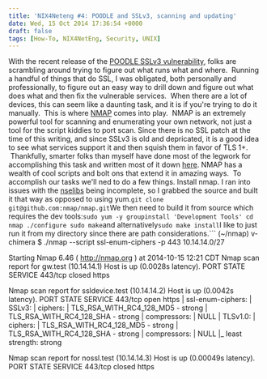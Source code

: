 ```yaml
---
title: 'NIX4Neteng #4: POODLE and SSLv3, scanning and updating'
date: Wed, 15 Oct 2014 17:36:54 +0000
draft: false
tags: [How-To, NIX4NetEng, Security, UNIX]
---
```


With the recent release of the [POODLE SSLv3 vulnerability](https://www.openssl.org/~bodo/ssl-poodle.pdf), folks are scrambling around trying to figure out what runs what and where.  Running a handful of things that do SSL, I was obligated, both personally and professionally, to figure out an easy way to drill down and figure out what does what and then fix the vulnerable services.  When there are a lot of devices, this can seem like a daunting task, and it is if you're trying to do it manually.  This is where [NMAP](http://nmap.org/) comes into play.  NMAP is an extremely powerful tool for scanning and enumerating your own network, not just a tool for the script kiddies to port scan. Since there is no SSL patch at the time of this writing, and since SSLv3 is old and depricated, it is a good idea to see what services support it and then squish them in favor of TLS 1+.  Thankfully, smarter folks than myself have done most of the legwork for accomplishing this task and written most of it down [here](http://nmap.org/nsedoc/scripts/ssl-enum-ciphers.html). NMAP has a wealth of cool scripts and bolt ons that extend it in amazing ways.  To accomplish our tasks we'll ned to do a few things. Install nmap. I ran into issues with the [nselibs](http://nmap.org/book/nse-library.html) being incomplete, so I grabbed the source and built it that way as opposed to using yum.```
git clone git@github.com:nmap/nmap.git
```We then need to build it from source which requires the dev tools:```
sudo yum -y groupinstall 'Development Tools'
cd nmap
./configure
sudo make
```and alternatively```
sudo make install
```I like to just run it from my directory since there are path considerations.```
(~/nmap) v-chimera $ ./nmap --script ssl-enum-ciphers -p 443 10.14.14.0/27

Starting Nmap 6.46 ( http://nmap.org ) at 2014-10-15 12:21 CDT
Nmap scan report for gw.test (10.14.14.1)
Host is up (0.0028s latency).
PORT    STATE  SERVICE
443/tcp closed https

Nmap scan report for ssldevice.test (10.14.14.2)
Host is up (0.0042s latency).
PORT    STATE SERVICE
443/tcp open  https
| ssl-enum-ciphers:
|   SSLv3:
|     ciphers:
|       TLS\_RSA\_WITH\_RC4\_128\_MD5 - strong
|       TLS\_RSA\_WITH\_RC4\_128\_SHA - strong
|     compressors:
|       NULL
|   TLSv1.0:
|     ciphers:
|       TLS\_RSA\_WITH\_RC4\_128\_MD5 - strong
|       TLS\_RSA\_WITH\_RC4\_128\_SHA - strong
|     compressors:
|       NULL
|\_  least strength: strong

Nmap scan report for nossl.test (10.14.14.3)
Host is up (0.00049s latency).
PORT    STATE  SERVICE
443/tcp closed https
```From here we can see that there is a host that needs to be updated. There are a wealth of docs out there for changing out the supported version. Most of my stuff is apache so I used [this guide](https://zmap.io/sslv3/). For embedded devices, the best option is to filter access \[which you should probably be doing anyway\] until there is a patched firmware version.